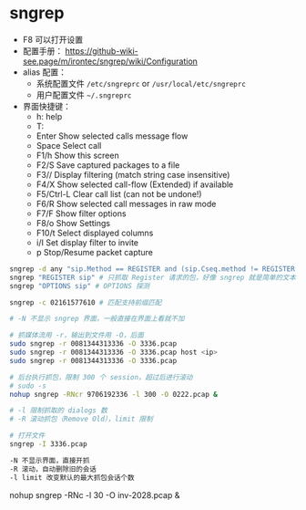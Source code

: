 # sngrep

- F8 可以打开设置
- 配置手册： https://github-wiki-see.page/m/irontec/sngrep/wiki/Configuration
- alias 配置：
  - 系统配置文件 `/etc/sngreprc` or `/usr/local/etc/sngreprc`
  - 用户配置文件 `~/.sngreprc`
- 界面快捷键：
  - h: help
  - T:
  - Enter       Show selected calls message flow
  - Space       Select call
  - F1/h        Show this screen
  - F2/S        Save captured packages to a file
  - F3//        Display filtering (match string case insensitive)
  - F4/X        Show selected call-flow (Extended) if available
  - F5/Ctrl-L   Clear call list (can not be undone!)
  - F6/R        Show selected call messages in raw mode
  - F7/F        Show filter options
  - F8/o        Show Settings
  - F10/t       Select displayed columns
  - i/I         Set display filter to invite
  - p           Stop/Resume packet capture

```sh
sngrep -d any "sip.Method == REGISTER and (sip.Cseq.method != REGISTER or sip.Status-Code ==0)" # d device
sngrep "REGISTER sip" # 只抓取 Register 请求的包，好像 sngrep 就是简单的文本匹配
sngrep "OPTIONS sip" # OPTIONS 探测

sngrep -c 02161577610 # 匹配支持前缀匹配

# -N 不显示 sngrep 界面，一般直接在界面上看就不加

# 抓媒体流用 -r，输出到文件用 -O，后面
sudo sngrep -r 0081344313336 -O 3336.pcap
sudo sngrep -r 0081344313336 -O 3336.pcap host <ip>
sudo sngrep -r 0081344313336 -O 3336.pcap

# 后台执行抓包，限制 300 个 session，超过后进行滚动
# sudo -s
nohup sngrep -RNcr 9706192336 -l 300 -O 0222.pcap &

# -l 限制抓取的 dialogs 数
# -R 滚动抓包（Remove Old），limit 限制

# 打开文件
sngrep -I 3336.pcap

-N 不显示界面，直接开抓
-R 滚动，自动删除旧的会话
-l limit 改变默认的最大抓包会话个数
```

nohup sngrep -RNc -l 30 -O inv-2028.pcap &
